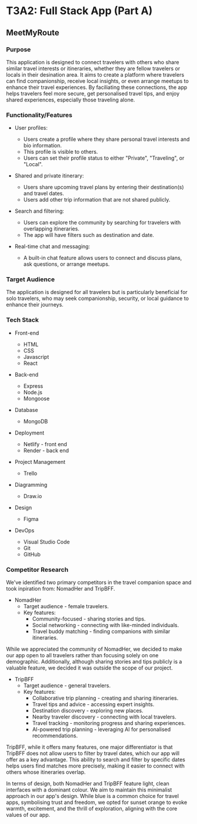 # T3A2: Full Stack App (Part A)

## MeetMyRoute

### Purpose

This application is designed to connect travelers with others who share similar travel interests or itineraries, whether they are fellow travelers or locals in their desination area. It aims to create a platform where travelers can find companionship, receive local insights, or even arrange meetups to enhance their travel experiences. By faciliating these connections, the app helps travelers feel more secure, get personalised travel tips, and enjoy shared experiences, especially those traveling alone.

### Functionality/Features

* User profiles:
    * Users create a profile where they share personal travel interests and bio information.
    * This profile is visible to others.
    * Users can set their profile status to either "Private", "Traveling", or "Local".

* Shared and private itinerary:
    * Users share upcoming travel plans by entering their destination(s) and travel dates.
    * Users add other trip information that are not shared publicly.

* Search and filtering:
    * Users can explore the community by searching for travelers with overlapping itineraries.
    * The app will have filters such as destination and date.

* Real-time chat and messaging:
    * A built-in chat feature allows users to connect and discuss plans, ask questions, or arrange meetups.

### Target Audience

The application is designed for all travelers but is particularly beneficial for solo travelers, who may seek companionship, security, or local guidance to enhance their journeys.

### Tech Stack

* Front-end
    * HTML
    * CSS
    * Javascript
    * React

* Back-end
    * Express
    * Node.js
    * Mongoose

* Database
    * MongoDB

* Deployment
    * Netlify - front end
    * Render - back end

* Project Management
    * Trello

* Diagramming
    * Draw.io

* Design
    * Figma

* DevOps
    * Visual Studio Code
    * Git
    * GitHub

### Competitor Research

We've identified two primary competitors in the travel companion space and took inpiration from: NomadHer and TripBFF.

* NomadHer
    * Target audience - female travelers.
    * Key features:
        * Community-focused - sharing stories and tips.
        * Social networking - connecting with like-minded individuals.
        * Travel buddy matching - finding companions with similar itineraries.

While we appreciated the community of NomadHer, we decided to make our app open to all travelers rather than focusing solely on one demographic. Additionally, although sharing stories and tips publicly is a valuable feature, we decided it was outside the scope of our project.

* TripBFF
    * Target audience - general travelers.
    * Key features:
        * Collaborative trip planning - creating and sharing itineraries.
        * Travel tips and advice - accessing expert insights.
        * Destination discovery - exploring new places.
        * Nearby traveler discovery - connecting with local travelers.
        * Travel tracking - monitoring progress and sharing experiences.
        * AI-powered trip planning - leveraging AI for personalised recommendations.

TripBFF, while it offers many features, one major differentiator is that TripBFF does not allow users to filter by travel dates, which our app will offer as a key advantage. This ability to search and filter by specific dates helps users find matches more precisely, making it easier to connect with others whose itineraries overlap.

In terms of design, both NomadHer and TripBFF feature light, clean interfaces with a dominant colour. We aim to maintain this minimalist approach in our app's design. While blue is a common choice for travel apps, symbolising trust and freedom, we opted for sunset orange to evoke warmth, excitement, and the thrill of exploration, aligning with the core values of our app.